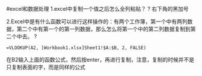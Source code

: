 #excel和数据处理
1.excel中复制一个值之后怎么全列粘贴？
?
右下角的黑加号
<!--SR:!2025-04-13,15,290-->

2.Excel中是有什么函数可以进行这样操作的：有两个工作簿，第一个中有两列数据，第二个中有第一个的第一列数据，那么怎么将第一个中的第二列数据复制到第二个中去。
?
```*
=VLOOKUP(A2, [Workbook1.xlsx]Sheet1!$A:$B, 2, FALSE)
```
在B2输入上面的函数公式，然后按enter，再进行复制，注意，复制的时候并不是只复制表面的字，而是同样的公式
<!--SR:!2025-04-26,20,250-->
